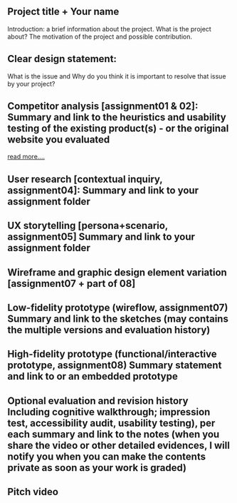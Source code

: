 ## Project title + Your name
Introduction: a brief information about the project. What is the project about? The motivation of the project and possible contribution.

## Clear design statement: 
What is the issue and Why do you think it is important to resolve that issue by your project?

## Competitor analysis [assignment01 & 02]: Summary and link to the heuristics and usability testing of the existing product(s) - or the original website you evaluated

[read more....](https://github.com/juliasungg/DH-150-Project/blob/master/Assignment%20%232/README.md)


## User research [contextual inquiry, assignment04]: Summary and link to your assignment folder

## UX storytelling [persona+scenario, assignment05] Summary and link to your assignment folder

## Wireframe and graphic design element variation [assignment07 + part of 08]

## Low-fidelity prototype (wireflow, assignment07) Summary and link to the sketches (may contains the multiple versions and evaluation history)

## High-fidelity prototype (functional/interactive prototype, assignment08) Summary statement and link to or an embedded prototype

## Optional evaluation and revision history Including cognitive walkthrough; impression test, accessibility audit, usability testing), per each summary and link to the notes (when you share the video or other detailed evidences, I will notify you when you can make the contents private as soon as your work is graded)

## Pitch video

<figure class="video_container">
   <iframe src=" " frameborder="0" allowfullscreen="true" >
     </figure >
     

## Conclusion: what did you learn throughout the process?
